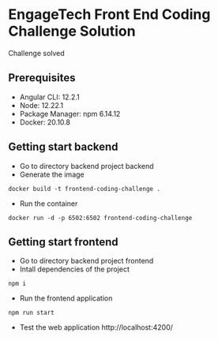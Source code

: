 # EngageTech Front End Coding Challenge Solution

Challenge solved

## Prerequisites
* Angular CLI: 12.2.1
* Node: 12.22.1
* Package Manager: npm 6.14.12
* Docker: 20.10.8

## Getting start backend
* Go to directory backend project backend
* Generate the image
```
docker build -t frontend-coding-challenge .
```
* Run the container
```
docker run -d -p 6502:6502 frontend-coding-challenge
```

## Getting start frontend
* Go to directory backend project frontend
* Intall dependencies of the project
```
npm i
```
* Run the frontend application
```
npm run start
```
* Test the web application http://localhost:4200/
